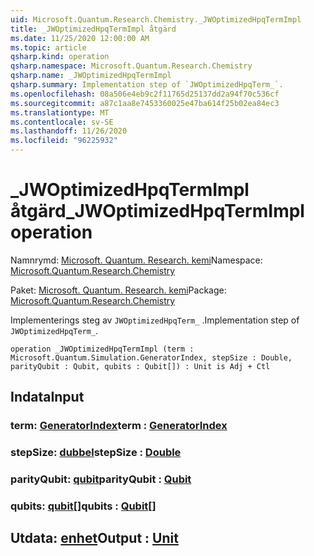 ```yaml
---
uid: Microsoft.Quantum.Research.Chemistry._JWOptimizedHpqTermImpl
title: _JWOptimizedHpqTermImpl åtgärd
ms.date: 11/25/2020 12:00:00 AM
ms.topic: article
qsharp.kind: operation
qsharp.namespace: Microsoft.Quantum.Research.Chemistry
qsharp.name: _JWOptimizedHpqTermImpl
qsharp.summary: Implementation step of `JWOptimizedHpqTerm_`.
ms.openlocfilehash: 08a506e4eb9c2f11765d25137dd2a94f70c536cf
ms.sourcegitcommit: a87c1aa8e7453360025e47ba614f25b02ea84ec3
ms.translationtype: MT
ms.contentlocale: sv-SE
ms.lasthandoff: 11/26/2020
ms.locfileid: "96225932"
---
```

# <a name="_jwoptimizedhpqtermimpl-operation"></a><span data-ttu-id="20823-102">_JWOptimizedHpqTermImpl åtgärd</span><span class="sxs-lookup"><span data-stu-id="20823-102">_JWOptimizedHpqTermImpl operation</span></span>

<span data-ttu-id="20823-103">Namnrymd: [Microsoft. Quantum. Research. kemi](xref:Microsoft.Quantum.Research.Chemistry)</span><span class="sxs-lookup"><span data-stu-id="20823-103">Namespace: [Microsoft.Quantum.Research.Chemistry](xref:Microsoft.Quantum.Research.Chemistry)</span></span>

<span data-ttu-id="20823-104">Paket: [Microsoft. Quantum. Research. kemi](https://nuget.org/packages/Microsoft.Quantum.Research.Chemistry)</span><span class="sxs-lookup"><span data-stu-id="20823-104">Package: [Microsoft.Quantum.Research.Chemistry](https://nuget.org/packages/Microsoft.Quantum.Research.Chemistry)</span></span>


<span data-ttu-id="20823-105">Implementerings steg av `JWOptimizedHpqTerm_` .</span><span class="sxs-lookup"><span data-stu-id="20823-105">Implementation step of `JWOptimizedHpqTerm_`.</span></span>

```qsharp
operation _JWOptimizedHpqTermImpl (term : Microsoft.Quantum.Simulation.GeneratorIndex, stepSize : Double, parityQubit : Qubit, qubits : Qubit[]) : Unit is Adj + Ctl
```


## <a name="input"></a><span data-ttu-id="20823-106">Indata</span><span class="sxs-lookup"><span data-stu-id="20823-106">Input</span></span>

### <a name="term--generatorindex"></a><span data-ttu-id="20823-107">term: [GeneratorIndex](xref:Microsoft.Quantum.Simulation.GeneratorIndex)</span><span class="sxs-lookup"><span data-stu-id="20823-107">term : [GeneratorIndex](xref:Microsoft.Quantum.Simulation.GeneratorIndex)</span></span>




### <a name="stepsize--double"></a><span data-ttu-id="20823-108">stepSize: [dubbel](xref:microsoft.quantum.lang-ref.double)</span><span class="sxs-lookup"><span data-stu-id="20823-108">stepSize : [Double](xref:microsoft.quantum.lang-ref.double)</span></span>




### <a name="parityqubit--qubit"></a><span data-ttu-id="20823-109">parityQubit: [qubit](xref:microsoft.quantum.lang-ref.qubit)</span><span class="sxs-lookup"><span data-stu-id="20823-109">parityQubit : [Qubit](xref:microsoft.quantum.lang-ref.qubit)</span></span>




### <a name="qubits--qubit"></a><span data-ttu-id="20823-110">qubits: [qubit](xref:microsoft.quantum.lang-ref.qubit)[]</span><span class="sxs-lookup"><span data-stu-id="20823-110">qubits : [Qubit](xref:microsoft.quantum.lang-ref.qubit)[]</span></span>





## <a name="output--unit"></a><span data-ttu-id="20823-111">Utdata: [enhet](xref:microsoft.quantum.lang-ref.unit)</span><span class="sxs-lookup"><span data-stu-id="20823-111">Output : [Unit](xref:microsoft.quantum.lang-ref.unit)</span></span>

